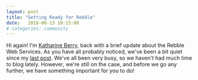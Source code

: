 ```yaml
---
layout: post
title: "Getting Ready for Rebble"
date:   2018-06-13 18:15:00
# categories: community
---
```


Hi again! I'm [Katharine Berry](https://twitter.com/KatharineBerry), back
with a brief update about the Rebble Web Services. As you have all probably noticed,
we've been a bit quiet since my [last post](/2018/02/15/rebble-web-services.html).
We've all been very busy, so we haven't had much time to blog lately. However,
we're still on
the case, and before we go any further, we have something important for you to
do!
<!--more—->
## Rebble Accounts

The Rebble account system is up and running, and now is the time for you to
create your accounts. **Head over to [Rebble Auth](https://auth.rebble.io)
and log in using your preferred site.** You'll then be asked to link your
Pebble account. Please do: we will use this to import information from the
Pebble servers before they shut down in order to help make the transition
smoother.

**It is especially important for developers to link their Pebble accounts now.**
Once the Pebble services shut down at the end of this month, we will no longer
be able to identify developers who did not link their accounts, and so we will
be unable to let them update or otherwise change their apps.

We are also going to use the number of accounts created to assist us in
determining service usage and attempt to validate our assumptions about the
number of users we expect to see.

That's all there is to do right now: there is no app to install, and we are not
yet ready for users to switch over to Rebble services. We will be sure to update
you when we are!

So to repeat myself: **please go and
[make your Rebble account](https://auth.rebble.io) right now.** You must do so
before the end of this month, and it only takes a minute!

Okay, now that that's out of the way...

## The State of Rebble Web Services

So here's the bad news: we are probably not going to have _everything_ in place
in time for Fitbit's shutdown. We are working hard to bring up services
as quickly as we can. Indeed already have some backend services in place,
such as auth, cohorts, and boot, with active work ongoing on the appstore
and related services.
However, Pebble is a complicated system, and we ended up with
less time than we had hoped. I still expect that we will have at least some
services up and running in time for the cutoff. I dare not speculate as to which
but I promise we will have more updates before the end of the month. Even after
Pebble's services shut down, we will continue to work to bring up the remaining
services, eventually reaching the collection of services described in my
[previous post](/2018/02/15/rebble-web-services.html).

Here's some good news to go with that: a lot of Pebble functionality will keep
working regardless of what we manage to put together. Your apps will still be
installed, your notifications will still come through, and Pebble Health will
still be entirely functional. Pebble apps and watchfaces will still work fine,
too, except for those that create timeline pins.

Many of you have been asking what they will have to do to start using the Rebble
Web Services. We aren't ready yet, but when we are, it should actually be very
easy: tap a link from our website on
your phone, and you will be switched over to our services. Rebble Web Services
will continue to work with the existing iOS and Android apps, so you have
nothing to download or install. We _may_ have an updated Pebble firmware with
some bugfixes and Rebble-specific changes, but that will install
automatically if necessary.

A number of you have also asked how you can give us money. Don't fret! As
previously mentioned, we intend to offer basic service for free, and charge
a small monthly fee for access to Weather and Dictation, thereby funding the
service. In order to avoid the risk of disappointing those who have paid us,
we do not intend to open up payments until there is something to pay for.

Finally, we would like to extend our thanks to Fitbit once again: they have been
extremely helpful in working with us to enable us to continue Pebble long after
the original Pebble services shut down.


That's all for now. More news coming soon!
